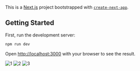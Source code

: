 This is a [Next.js](https://nextjs.org/) project bootstrapped with [`create-next-app`](https://github.com/vercel/next.js/tree/canary/packages/create-next-app).

## Getting Started

First, run the development server:

```bash
npm run dev
```

Open [http://localhost:3000](http://localhost:3000) with your browser to see the result.

![1](https://i.hizliresim.com/fqy5r4h.jpg)
![2](https://i.hizliresim.com/83fp0s7.jpg)
![3](https://i.hizliresim.com/pqcxvyd.jpg)
